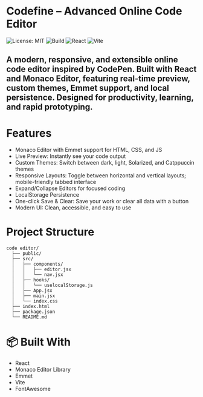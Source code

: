 # Codefine – Advanced Online Code Editor
![License: MIT](https://img.shields.io/badge/License-MIT-green.svg)
![Build](https://img.shields.io/badge/build-passing-brightgreen)
![React](https://img.shields.io/badge/React-19.x-blue)
![Vite](https://img.shields.io/badge/Vite-7.x-purple)
## A modern, responsive, and extensible online code editor inspired by CodePen. Built with React and Monaco Editor, featuring real-time preview, custom themes, Emmet support, and local persistence. Designed for productivity, learning, and rapid prototyping.

# Features
- Monaco Editor with Emmet support for HTML, CSS, and JS
- Live Preview: Instantly see your code output
- Custom Themes: Switch between dark, light, Solarized, and Catppuccin themes
- Responsive Layouts: Toggle between horizontal and vertical layouts; mobile-friendly tabbed interface
- Expand/Collapse Editors for focused coding
- LocalStorage Persistence
- One-click Save & Clear: Save your work or clear all data with a button
- Modern UI: Clean, accessible, and easy to use

# Project Structure
```
code editor/
  ├── public/
  ├── src/
  │   ├── components/
  │   │   ├── editor.jsx
  │   │   └── nav.jsx
  │   ├── hooks/
  │   │   └── uselocalStorage.js
  │   ├── App.jsx
  │   ├── main.jsx
  │   └── index.css
  ├── index.html
  ├── package.json
  └── README.md
```

# 📦 Built With
- React
- Monaco Editor Library
- Emmet
- Vite
- FontAwesome